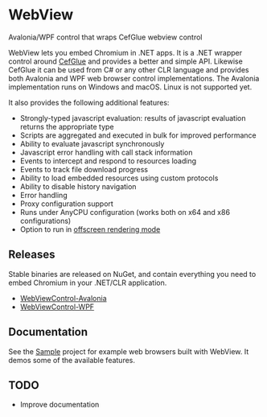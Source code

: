 # WebView
Avalonia/WPF control that wraps CefGlue webview control

WebView lets you embed Chromium in .NET apps. It is a .NET wrapper control around [CefGlue](https://github.com/OutSystems/CefGlue) and provides a better and simple API. Likewise CefGlue it can be used from C# or any other CLR language and provides both Avalonia and WPF web browser control implementations. The Avalonia implementation runs on Windows and macOS. Linux is not supported yet.

It also provides the following additional features:
- Strongly-typed javascript evaluation: results of javascript evaluation returns the appropriate type
- Scripts are aggregated and executed in bulk for improved performance
- Ability to evaluate javascript synchronously
- Javascript error handling with call stack information
- Events to intercept and respond to resources loading
- Events to track file download progress
- Ability to load embedded resources using custom protocols
- Ability to disable history navigation
- Error handling
- Proxy configuration support
- Runs under AnyCPU configuration (works both on x64 and x86 configurations)
- Option to run in [offscreen rendering mode](https://bitbucket.org/chromiumembedded/cef/wiki/GeneralUsage#markdown-header-off-screen-rendering)

## Releases
Stable binaries are released on NuGet, and contain everything you need to embed Chromium in your .NET/CLR application.
- 	[WebViewControl-Avalonia](https://www.nuget.org/packages/WebViewControl-Avalonia/)
- 	[WebViewControl-WPF](https://www.nuget.org/packages/WebViewControl-WPF/)

## Documentation
See the [Sample](SampleWebView.Avalonia) project for example web browsers built with WebView. It demos some of the available features.

## TODO
- Improve documentation
